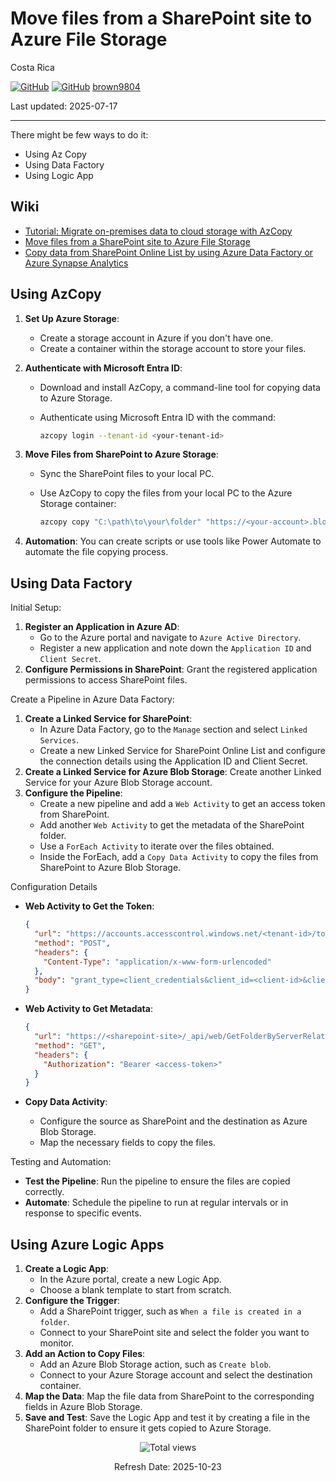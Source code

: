 # Move files from a SharePoint site to Azure File Storage

Costa Rica

[![GitHub](https://badgen.net/badge/icon/github?icon=github&label)](https://github.com)
[![GitHub](https://img.shields.io/badge/--181717?logo=github&logoColor=ffffff)](https://github.com/)
[brown9804](https://github.com/brown9804)

Last updated: 2025-07-17

----------

There might be few ways to do it:

- Using Az Copy
- Using Data Factory
- Using Logic App

## Wiki 

- [Tutorial: Migrate on-premises data to cloud storage with AzCopy](https://learn.microsoft.com/en-us/azure/storage/common/storage-use-azcopy-migrate-on-premises-data?tabs=windows)
- [Move files from a SharePoint site to Azure File Storage](https://learn.microsoft.com/en-us/answers/questions/1382373/move-files-from-a-sharepoint-site-to-azure-file-st)
- [Copy data from SharePoint Online List by using Azure Data Factory or Azure Synapse Analytics](https://learn.microsoft.com/en-us/azure/data-factory/connector-sharepoint-online-list?tabs=data-factory)
  
## Using AzCopy

1. **Set Up Azure Storage**:
   - Create a storage account in Azure if you don't have one.
   - Create a container within the storage account to store your files.
2. **Authenticate with Microsoft Entra ID**:
   - Download and install AzCopy, a command-line tool for copying data to Azure Storage.
   - Authenticate using Microsoft Entra ID with the command:

     ```bash
     azcopy login --tenant-id <your-tenant-id>
     ```

3. **Move Files from SharePoint to Azure Storage**:
   - Sync the SharePoint files to your local PC.
   - Use AzCopy to copy the files from your local PC to the Azure Storage container:

     ```bash
     azcopy copy "C:\path\to\your\folder" "https://<your-account>.blob.core.windows.net/<your-container>" --recursive
     ```

4. **Automation**: You can create scripts or use tools like Power Automate to automate the file copying process.

## Using Data Factory

Initial Setup:

1. **Register an Application in Azure AD**:
   - Go to the Azure portal and navigate to `Azure Active Directory`.
   - Register a new application and note down the `Application ID` and `Client Secret`.
2. **Configure Permissions in SharePoint**: Grant the registered application permissions to access SharePoint files.

Create a Pipeline in Azure Data Factory: 

1. **Create a Linked Service for SharePoint**:
   - In Azure Data Factory, go to the `Manage` section and select `Linked Services`.
   - Create a new Linked Service for SharePoint Online List and configure the connection details using the Application ID and Client Secret.
2. **Create a Linked Service for Azure Blob Storage**: Create another Linked Service for your Azure Blob Storage account.
3. **Configure the Pipeline**:
   - Create a new pipeline and add a `Web Activity` to get an access token from SharePoint.
   - Add another `Web Activity` to get the metadata of the SharePoint folder.
   - Use a `ForEach Activity` to iterate over the files obtained.
   - Inside the ForEach, add a `Copy Data Activity` to copy the files from SharePoint to Azure Blob Storage.

Configuration Details

- **Web Activity to Get the Token**:

  ```json
  {
    "url": "https://accounts.accesscontrol.windows.net/<tenant-id>/tokens/OAuth/2",
    "method": "POST",
    "headers": {
      "Content-Type": "application/x-www-form-urlencoded"
    },
    "body": "grant_type=client_credentials&client_id=<client-id>&client_secret=<client-secret>&resource=https://<sharepoint-site>"
  }
  ```

- **Web Activity to Get Metadata**:

  ```json
  {
    "url": "https://<sharepoint-site>/_api/web/GetFolderByServerRelativeUrl('<folder-path>')/Files",
    "method": "GET",
    "headers": {
      "Authorization": "Bearer <access-token>"
    }
  }
  ```

- **Copy Data Activity**:
  - Configure the source as SharePoint and the destination as Azure Blob Storage.
  - Map the necessary fields to copy the files.

Testing and Automation:
- **Test the Pipeline**: Run the pipeline to ensure the files are copied correctly.
- **Automate**: Schedule the pipeline to run at regular intervals or in response to specific events.




## Using Azure Logic Apps

1. **Create a Logic App**:
   - In the Azure portal, create a new Logic App.
   - Choose a blank template to start from scratch.
2. **Configure the Trigger**:
   - Add a SharePoint trigger, such as `When a file is created in a folder`.
   - Connect to your SharePoint site and select the folder you want to monitor.
3. **Add an Action to Copy Files**:
   - Add an Azure Blob Storage action, such as `Create blob`.
   - Connect to your Azure Storage account and select the destination container.
4. **Map the Data**: Map the file data from SharePoint to the corresponding fields in Azure Blob Storage.
5. **Save and Test**: Save the Logic App and test it by creating a file in the SharePoint folder to ensure it gets copied to Azure Storage.

<!-- START BADGE -->
<div align="center">
  <img src="https://img.shields.io/badge/Total%20views-1532-limegreen" alt="Total views">
  <p>Refresh Date: 2025-10-23</p>
</div>
<!-- END BADGE -->
